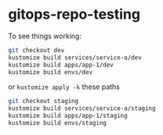 # gitops-repo-testing

To see things working:

```sh
git checkout dev
kustomize build services/service-a/dev
kustomize build apps/app-1/dev
kustomize build envs/dev
```

or `kustomize apply -k` these paths

```sh
git checkout staging
kustomize build services/service-a/staging
kustomize build apps/app-1/staging
kustomize build envs/staging
```
